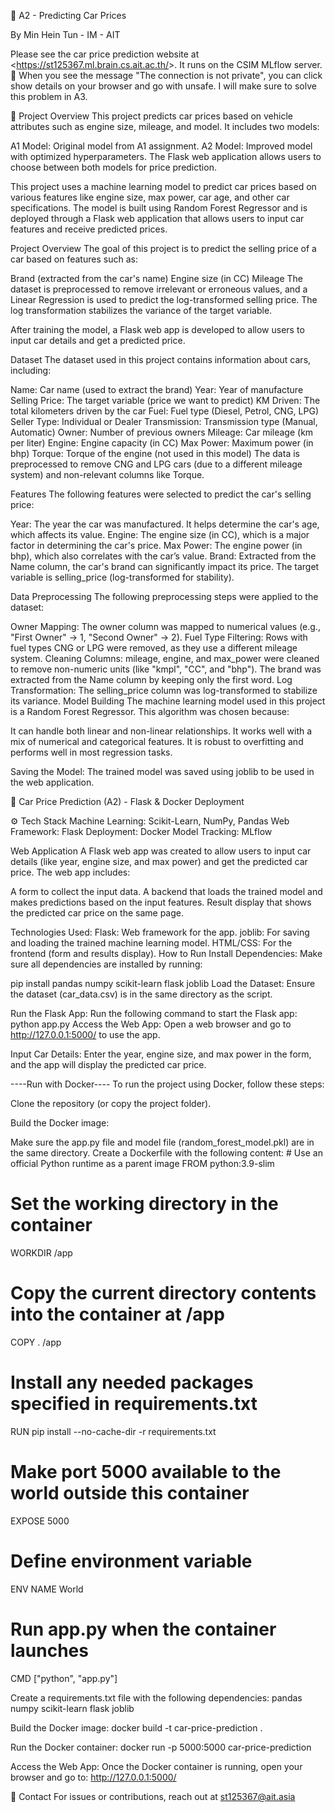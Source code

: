 🚗 A2 - Predicting Car Prices

By Min Hein Tun - IM - AIT

Please see the car price prediction website at <<https://st125367.ml.brain.cs.ait.ac.th/>>. It runs on the CSIM MLflow server.
📌 When you see the message "The connection is not private", you can click show details on your browser and go with unsafe. I will make sure to solve this problem in A3. 
 
📌 Project Overview
This project predicts car prices based on vehicle attributes such as engine size, mileage, and model.
It includes two models:

A1 Model: Original model from A1 assignment.
A2 Model: Improved model with optimized hyperparameters.
The Flask web application allows users to choose between both models for price prediction.

This project uses a machine learning model to predict car prices based on various features like engine size, max power, car age, and other car specifications. The model is built using Random Forest Regressor and is deployed through a Flask web application that allows users to input car features and receive predicted prices.


Project Overview
The goal of this project is to predict the selling price of a car based on features such as:

Brand (extracted from the car's name)
Engine size (in CC)
Mileage
The dataset is preprocessed to remove irrelevant or erroneous values, and a Linear Regression is used to predict the log-transformed selling price. The log transformation stabilizes the variance of the target variable.

After training the model, a Flask web app is developed to allow users to input car details and get a predicted price.

Dataset
The dataset used in this project contains information about cars, including:

Name: Car name (used to extract the brand)
Year: Year of manufacture
Selling Price: The target variable (price we want to predict)
KM Driven: The total kilometers driven by the car
Fuel: Fuel type (Diesel, Petrol, CNG, LPG)
Seller Type: Individual or Dealer
Transmission: Transmission type (Manual, Automatic)
Owner: Number of previous owners
Mileage: Car mileage (km per liter)
Engine: Engine capacity (in CC)
Max Power: Maximum power (in bhp)
Torque: Torque of the engine (not used in this model)
The data is preprocessed to remove CNG and LPG cars (due to a different mileage system) and non-relevant columns like Torque.

Features
The following features were selected to predict the car's selling price:

Year: The year the car was manufactured. It helps determine the car's age, which affects its value.
Engine: The engine size (in CC), which is a major factor in determining the car's price.
Max Power: The engine power (in bhp), which also correlates with the car’s value.
Brand: Extracted from the Name column, the car's brand can significantly impact its price.
The target variable is selling_price (log-transformed for stability).

Data Preprocessing
The following preprocessing steps were applied to the dataset:

Owner Mapping: The owner column was mapped to numerical values (e.g., "First Owner" → 1, "Second Owner" → 2).
Fuel Type Filtering: Rows with fuel types CNG or LPG were removed, as they use a different mileage system.
Cleaning Columns:
mileage, engine, and max_power were cleaned to remove non-numeric units (like "kmpl", "CC", and "bhp").
The brand was extracted from the Name column by keeping only the first word.
Log Transformation: The selling_price column was log-transformed to stabilize its variance.
Model Building
The machine learning model used in this project is a Random Forest Regressor. This algorithm was chosen because:

It can handle both linear and non-linear relationships.
It works well with a mix of numerical and categorical features.
It is robust to overfitting and performs well in most regression tasks.

Saving the Model: The trained model was saved using joblib to be used in the web application.

🚗 Car Price Prediction (A2) - Flask & Docker Deployment

⚙️ Tech Stack
Machine Learning: Scikit-Learn, NumPy, Pandas
Web Framework: Flask
Deployment: Docker
Model Tracking: MLflow

Web Application
A Flask web app was created to allow users to input car details (like year, engine size, and max power) and get the predicted car price. The web app includes:

A form to collect the input data.
A backend that loads the trained model and makes predictions based on the input features.
Result display that shows the predicted car price on the same page.


Technologies Used:
Flask: Web framework for the app.
joblib: For saving and loading the trained machine learning model.
HTML/CSS: For the frontend (form and results display).
How to Run
Install Dependencies: Make sure all dependencies are installed by running:


pip install pandas numpy scikit-learn flask joblib
Load the Dataset: Ensure the dataset (car_data.csv) is in the same directory as the script.

Run the Flask App: Run the following command to start the Flask app:
python app.py
Access the Web App: Open a web browser and go to http://127.0.0.1:5000/ to use the app.

Input Car Details: Enter the year, engine size, and max power in the form, and the app will display the predicted car price.

----Run with Docker----
To run the project using Docker, follow these steps:

Clone the repository (or copy the project folder).

Build the Docker image:

Make sure the app.py file and model file (random_forest_model.pkl) are in the same directory.
Create a Dockerfile with the following content:
    # Use an official Python runtime as a parent image
FROM python:3.9-slim

# Set the working directory in the container
WORKDIR /app

# Copy the current directory contents into the container at /app
COPY . /app

# Install any needed packages specified in requirements.txt
RUN pip install --no-cache-dir -r requirements.txt

# Make port 5000 available to the world outside this container
EXPOSE 5000

# Define environment variable
ENV NAME World

# Run app.py when the container launches
CMD ["python", "app.py"]

Create a requirements.txt file with the following dependencies:
pandas
numpy
scikit-learn
flask
joblib

Build the Docker image:
docker build -t car-price-prediction .

Run the Docker container:
docker run -p 5000:5000 car-price-prediction

Access the Web App:
Once the Docker container is running, open your browser and go to:
http://127.0.0.1:5000/

📩 Contact
For issues or contributions, reach out at st125367@ait.asia